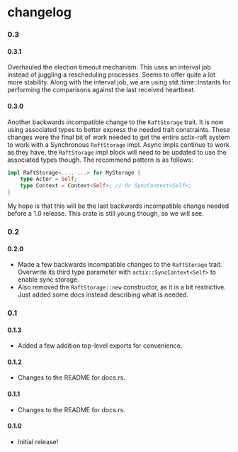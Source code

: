 changelog
=========

### 0.3
#### 0.3.1
Overhauled the election timeout mechanism. This uses an interval job instead of juggling a rescheduling processes. Seems to offer quite a lot more stability. Along with the interval job, we are using std::time::Instants for performing the comparisons against the last received heartbeat.

#### 0.3.0
Another backwards incompatible change to the `RaftStorage` trait. It is now using associated types to better express the needed trait constraints. These changes were the final bit of work needed to get the entire actix-raft system to work with a Synchronous `RaftStorage` impl. Async impls continue to work as they have, the `RaftStorage` impl block will need to be updated to use the associated types though. The recommend pattern is as follows:

```rust
impl RaftStorage<..., ...> for MyStorage {
    type Actor = Self;
    type Context = Context<Self>; // Or SyncContext<Self>;
}
```

My hope is that this will be the last backwards incompatible change needed before a 1.0 release. This crate is still young though, so we will see.

### 0.2
#### 0.2.0
- Made a few backwards incompatible changes to the `RaftStorage` trait. Overwrite its third type parameter with `actix::SyncContext<Self>` to enable sync storage.
- Also removed the `RaftStorage::new` constructor, as it is a bit restrictive. Just added some docs instead describing what is needed.

### 0.1
#### 0.1.3
- Added a few addition top-level exports for convenience.

#### 0.1.2
- Changes to the README for docs.rs.

#### 0.1.1
- Changes to the README for docs.rs.

#### 0.1.0
- Initial release!
